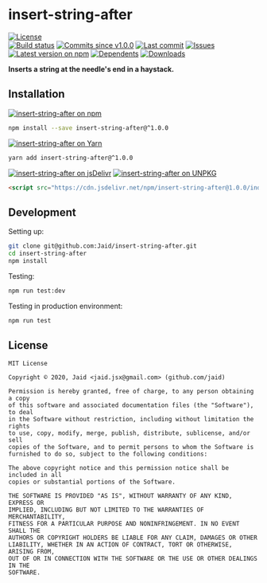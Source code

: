 # insert-string-after


<a href="https://raw.githubusercontent.com/Jaid/insert-string-after/master/license.txt"><img src="https://img.shields.io/github/license/Jaid/insert-string-after?style=flat-square" alt="License"/></a>  
<a href="https://actions-badge.atrox.dev/Jaid/insert-string-after/goto"><img src="https://img.shields.io/endpoint.svg?style=flat-square&url=https%3A%2F%2Factions-badge.atrox.dev%2FJaid%2Finsert-string-after%2Fbadge" alt="Build status"/></a> <a href="https://github.com/Jaid/insert-string-after/commits"><img src="https://img.shields.io/github/commits-since/Jaid/insert-string-after/v1.0.0?style=flat-square&logo=github" alt="Commits since v1.0.0"/></a> <a href="https://github.com/Jaid/insert-string-after/commits"><img src="https://img.shields.io/github/last-commit/Jaid/insert-string-after?style=flat-square&logo=github" alt="Last commit"/></a> <a href="https://github.com/Jaid/insert-string-after/issues"><img src="https://img.shields.io/github/issues/Jaid/insert-string-after?style=flat-square&logo=github" alt="Issues"/></a>  
<a href="https://npmjs.com/package/insert-string-after"><img src="https://img.shields.io/npm/v/insert-string-after?style=flat-square&logo=npm&label=latest%20version" alt="Latest version on npm"/></a> <a href="https://github.com/Jaid/insert-string-after/network/dependents"><img src="https://img.shields.io/librariesio/dependents/npm/insert-string-after?style=flat-square&logo=npm" alt="Dependents"/></a> <a href="https://npmjs.com/package/insert-string-after"><img src="https://img.shields.io/npm/dm/insert-string-after?style=flat-square&logo=npm" alt="Downloads"/></a>

**Inserts a string at the needle's end in a haystack.**















## Installation
<a href="https://npmjs.com/package/insert-string-after"><img src="https://img.shields.io/badge/npm-insert--string--after-C23039?style=flat-square&logo=npm" alt="insert-string-after on npm"/></a>
```bash
npm install --save insert-string-after@^1.0.0
```
<a href="https://yarnpkg.com/package/insert-string-after"><img src="https://img.shields.io/badge/Yarn-insert--string--after-2F8CB7?style=flat-square&logo=yarn&logoColor=white" alt="insert-string-after on Yarn"/></a>
```bash
yarn add insert-string-after@^1.0.0
```
<a href="https://jsdelivr.com/package/npm/insert-string-after/"><img src="https://img.shields.io/badge/jsDelivr-insert--string--after-orange?style=flat-square&logo=html5&logoColor=white" alt="insert-string-after on jsDelivr"/></a> <a href="https://unpkg.com/browse/insert-string-after/"><img src="https://img.shields.io/badge/UNPKG-insert--string--after-orange?style=flat-square&logo=html5&logoColor=white" alt="insert-string-after on UNPKG"/></a>
```html
<script src="https://cdn.jsdelivr.net/npm/insert-string-after@1.0.0/index.js"/>
```








## Development



Setting up:
```bash
git clone git@github.com:Jaid/insert-string-after.git
cd insert-string-after
npm install
```
Testing:
```bash
npm run test:dev
```
Testing in production environment:
```bash
npm run test
```


## License
```text
MIT License

Copyright © 2020, Jaid <jaid.jsx@gmail.com> (github.com/jaid)

Permission is hereby granted, free of charge, to any person obtaining a copy
of this software and associated documentation files (the "Software"), to deal
in the Software without restriction, including without limitation the rights
to use, copy, modify, merge, publish, distribute, sublicense, and/or sell
copies of the Software, and to permit persons to whom the Software is
furnished to do so, subject to the following conditions:

The above copyright notice and this permission notice shall be included in all
copies or substantial portions of the Software.

THE SOFTWARE IS PROVIDED "AS IS", WITHOUT WARRANTY OF ANY KIND, EXPRESS OR
IMPLIED, INCLUDING BUT NOT LIMITED TO THE WARRANTIES OF MERCHANTABILITY,
FITNESS FOR A PARTICULAR PURPOSE AND NONINFRINGEMENT. IN NO EVENT SHALL THE
AUTHORS OR COPYRIGHT HOLDERS BE LIABLE FOR ANY CLAIM, DAMAGES OR OTHER
LIABILITY, WHETHER IN AN ACTION OF CONTRACT, TORT OR OTHERWISE, ARISING FROM,
OUT OF OR IN CONNECTION WITH THE SOFTWARE OR THE USE OR OTHER DEALINGS IN THE
SOFTWARE.
```
